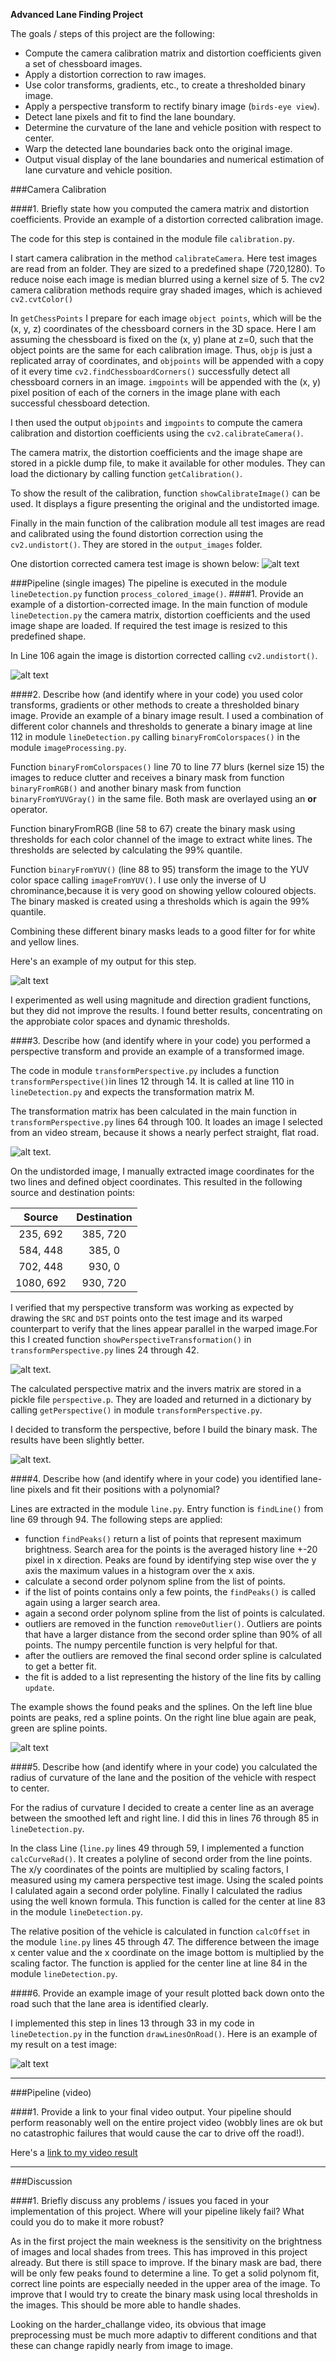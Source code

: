 **Advanced Lane Finding Project**

The goals / steps of this project are the following:

* Compute the camera calibration matrix and distortion coefficients given a set of chessboard images.
* Apply a distortion correction to raw images.
* Use color transforms, gradients, etc., to create a thresholded binary image.
* Apply a perspective transform to rectify binary image (`birds-eye view`).
* Detect lane pixels and fit to find the lane boundary.
* Determine the curvature of the lane and vehicle position with respect to center.
* Warp the detected lane boundaries back onto the original image.
* Output visual display of the lane boundaries and numerical estimation of lane curvature and vehicle position.

[//]: # (Image References)

[image1]: ./output_images/calibration1_undist.jpg "Undistorted chess board"
[image2]: ./output_images/test5_undist.jpg "Distortion Corrected"
[image3]: ./output_images/solidWhiteRight_1280_720_undist.jpg "straight lines"
[image4]: ./output_images/solidWhiteRight_1280_720_check.jpg "verify camera perspective"
[image5]: ./output_images/test5_birdeye.jpg "Road Transformed"
[image6]: ./output_images/test5_binary.jpg "Binary Example"
[image7]: ./output_images/test5_warped.jpg "Warp Example"
[image8]: ./output_images/test5_debug.jpg "Fit Visual"
[image9]: ./output_images/test5_result.jpg "Output"
[video1]: ./project_result.mp4 "Video"

###Camera Calibration

####1. Briefly state how you computed the camera matrix and distortion coefficients. Provide an example of a distortion corrected calibration image.

The code for this step is contained in the module file `calibration.py`. 

I start camera calibration in the method `calibrateCamera`. Here test images are read from an folder. They are sized to a predefined shape (720,1280). To reduce noise each image is median blurred using a kernel size of 5.
The cv2 camera calibration methods require gray shaded images, which is achieved `cv2.cvtColor()`

In `getChessPoints` I prepare for each image `object points`, which will be the (x, y, z) coordinates of the chessboard corners in the 3D space. Here I am assuming the chessboard is fixed on the (x, y) plane at z=0, such that the object points are the same for each calibration image.  Thus, `objp` is just a replicated array of coordinates, and `objpoints` will be appended with a copy of it every time `cv2.findChessboardCorners()` successfully detect all chessboard corners in an image.  `imgpoints` will be appended with the (x, y) pixel position of each of the corners in the image plane with each successful chessboard detection.

I then used the output `objpoints` and `imgpoints` to compute the camera calibration and distortion coefficients using the `cv2.calibrateCamera()`. 

The camera matrix, the distortion coefficients and the image shape are stored in a pickle dump file, to make it available for other modules. They can load the dictionary by calling function `getCalibration()`.

To show the result of the calibration, function `showCalibrateImage()` can be used. It displays a figure presenting the original and the undistorted image.

Finally in the main function of the calibration module all test images are read and calibrated using the found distortion correction using the `cv2.undistort()`. They are stored in the `output_images` folder.

One distortion corrected camera test image is shown below:
![alt text][image1]

###Pipeline (single images)
The pipeline is executed in the module `lineDetection.py` function `process_colored_image()`.
####1. Provide an example of a distortion-corrected image.
In the main function of module `lineDetection.py` the camera matrix, distortion coefficients and the used image shape are loaded. If required the test image is resized to this predefined shape.

In Line 106 again the image is distortion corrected calling  `cv2.undistort()`.

![alt text][image2]

####2. Describe how (and identify where in your code) you used color transforms, gradients or other methods to create a thresholded binary image.  Provide an example of a binary image result.
I used a combination of different color channels and thresholds to generate a binary image at line 112 in module `lineDetection.py` calling `binaryFromColorspaces()` in the module `imageProcessing.py`. 

Function `binaryFromColorspaces()` line 70 to line 77 blurs (kernel size 15) the images to reduce clutter and receives a binary mask from function `binaryFromRGB()` and another binary mask from function `binaryFromYUVGray()` in the same file. Both mask are overlayed using an **or** operator.

Function binaryFromRGB (line 58 to 67) create the binary mask using thresholds for each color channel of the image to extract white lines. The thresholds are selected by calculating the 99% quantile.

Function `binaryFromYUV()` (line 88 to 95) transform the image to the YUV color space calling `imageFromYUV()`. I use only the inverse of U chrominance,because it is very good on showing yellow coloured objects. The binary masked is created using a thresholds which is again the 99% quantile.

Combining these different binary masks leads to a good filter for for white and yellow lines.

Here's an example of my output for this step.

![alt text][image6]

I experimented as well using magnitude and direction gradient functions, but they did not improve the results. I found better results, concentrating on the approbiate color spaces and dynamic thresholds.

####3. Describe how (and identify where in your code) you performed a perspective transform and provide an example of a transformed image.

The code in module `transformPerspective.py` includes a function `transformPerspective()`in lines 12 through 14. It is called at line 110 in `lineDetection.py` and expects the transformation matrix M.

The transformation matrix has been calculated in the main function in `transformPerspective.py` lines 64 through 100.
It loades an image I selected from an video stream, because it shows a nearly perfect straight, flat road.

![alt text][image3].

On the undistorded image, I manually extracted image coordinates for the two lines and defined object coordinates.
This resulted in the following source and destination points:

| Source        | Destination   | 
|:-------------:|:-------------:| 
| 235, 692      | 385, 720      | 
| 584, 448      | 385, 0        |
| 702, 448      | 930, 0        |
| 1080, 692     | 930, 720      |

I verified that my perspective transform was working as expected by drawing the `SRC` and `DST` points onto the test image and its warped counterpart to verify that the lines appear parallel in the warped image.For this I created function `showPerspectiveTransformation()` in `transformPerspective.py` lines 24 through 42.

![alt text][image4].

The calculated perspective matrix and the invers matrix are stored in a pickle file `perspective.p`.
They are loaded and returned in a dictionary by calling `getPerspective()` in module `transformPerspective.py`.

I decided to transform the perspective, before I build the binary mask. The results have been slightly better.

![alt text][image7].

####4. Describe how (and identify where in your code) you identified lane-line pixels and fit their positions with a polynomial?

Lines are extracted in the module `line.py`. Entry function is `findLine()` from line 69 through 94.
The following steps are applied:
- function `findPeaks()` return a list of points that represent maximum brightness. Search area for the points is the averaged history line +-20 pixel in x direction. Peaks are found by identifying step wise over the y axis the maximum values in a histogram over the x axis. 
- calculate a second order polynom spline from the list of points.
- if the list of points contains only a few points, the `findPeaks()` is called again using a larger search area.
- again a second order polynom spline from the list of points is calculated.
- outliers are removed in the function `removeOutlier()`. Outliers are points that have a larger distance from the second order spline than 90% of all points. The numpy percentile function is very helpful for that.
- after the outliers are removed the final second order spline is calculated to get a better fit.
- the fit is added to a list representing the history of the line fits by calling `update`.

The example shows the found peaks and the splines. On the left line blue points are peaks, red a spline points.
On the right line blue again are peak, green are spline points.

![alt text][image8]

####5. Describe how (and identify where in your code) you calculated the radius of curvature of the lane and the position of the vehicle with respect to center.

For the radius of curvature I decided to create a center line as an average between the smoothed left and right line.
I did this in lines 76 through 85 in `lineDetection.py`. 

In the class Line (`line.py` lines 49 through 59, I implemented a function `calcCurveRad()`.
It creates a polyline of second order from the line points. The x/y coordinates of the points are multiplied by scaling factors, I measured using my camera perspective test image. Using the scaled points I calulated again a
second order polyline. Finally I calculated the radius using the well known formula. This function is called for the center at line 83 in the module `lineDetection.py`.

The relative position of the vehicle is calculated in function `calcOffset` in the module `line.py` lines 45 through 47. The difference between the image x center value and the x coordinate on the image bottom is multiplied by the scaling factor. The function is applied for the center line at line 84 in the module `lineDetection.py`.

####6. Provide an example image of your result plotted back down onto the road such that the lane area is identified clearly.

I implemented this step in lines 13 through 33 in my code in `lineDetection.py` in the function `drawLinesOnRoad()`.  Here is an example of my result on a test image:

![alt text][image9]

---

###Pipeline (video)

####1. Provide a link to your final video output.  Your pipeline should perform reasonably well on the entire project video (wobbly lines are ok but no catastrophic failures that would cause the car to drive off the road!).

Here's a [link to my video result](./project_result.mp4)

---

###Discussion

####1. Briefly discuss any problems / issues you faced in your implementation of this project.  Where will your pipeline likely fail?  What could you do to make it more robust?

As in the first project the main weekness is the sensitivity on the brightness of images and local shades from trees. This has improved in this project already. But there is still space to improve. 
If the binary mask are bad, there will be only few peaks found to determine a line. To get a solid polynom fit, correct line points are especially  needed in the upper area of the image. To improve that I would try to create the binary mask using local thresholds in the images. This should be more able to handle shades.

Looking on the harder_challange video, its obvious that image preprocessing must be much more adaptiv to different conditions and that these can change rapidly nearly from image to image.


